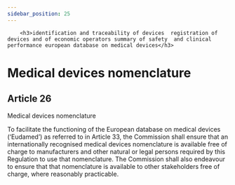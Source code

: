 ```yaml
---
sidebar_position: 25
---
```

        <h3>identification and traceability of devices  registration of devices and of economic operators summary of safety  and clinical performance european database on medical devices</h3>
<h1>Medical devices nomenclature</h1>
<h2>Article 26</h2>
   <p class="stitle-article-norm">Medical devices nomenclature</p>
   <p class="norm">To facilitate the functioning of the European 
database on medical devices (‘Eudamed’) as referred to in 
Article&nbsp;33, the Commission shall ensure that an internationally 
recognised medical devices nomenclature is available free of charge to 
manufacturers and other natural or legal persons required by this 
Regulation to use that nomenclature. The Commission shall also endeavour
 to ensure that that nomenclature is available to other stakeholders 
free of charge, where reasonably practicable.</p>